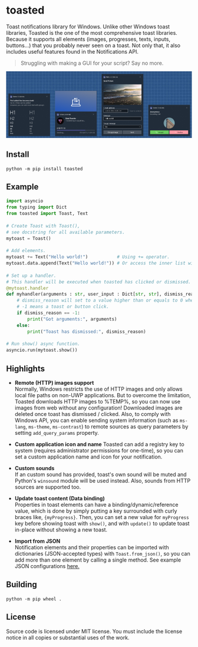 # toasted

Toast notifications library for Windows. Unlike other Windows toast libraries, Toasted is the one of the most comprehensive toast libraries. Because it supports all elements (images, progresses, texts, inputs, buttons...) that you probably never seen on a toast. Not only that, it also includes useful features found in the Notifications API.

> Struggling with making a GUI for your script? Say no more.

![](.github/assets/preview.png)

## Install

```
python -m pip install toasted
```

## Example

```py
import asyncio
from typing import Dict
from toasted import Toast, Text

# Create Toast with Toast(),
# see docstring for all available parameters.
mytoast = Toast()

# Add elements.
mytoast += Text("Hello world!")           # Using += operator.
mytoast.data.append(Text("Hello world!")) # Or access the inner list with Toast.data.

# Set up a handler.
# This handler will be executed when toasted has clicked or dismissed.
@mytoast.handler
def myhandler(arguments : str, user_input : Dict[str, str], dismiss_reason : int):
    # dismiss_reason will set to a value higher than or equals to 0 when dismissed,
    # -1 means a toast or button click.
    if dismiss_reason == -1:
        print("Got arguments:", arguments)
    else:
        print("Toast has dismissed:", dismiss_reason)

# Run show() async function.
asyncio.run(mytoast.show())
```

## Highlights

* **Remote (HTTP) images support**
    <br>Normally, Windows restricts the use of HTTP images and only allows local file paths on non-UWP applications. But to overcome the limitation, Toasted downloads HTTP images to %TEMP%, so you can now use images from web without any configuration! Downloaded images are deleted once toast has dismissed / clicked. Also, to comply with Windows API, you can enable sending system information (such as `ms-lang`, `ms-theme`, `ms-contrast`) to remote sources as query parameters by setting `add_query_params` property.

* **Custom application icon and name**
    Toasted can add a registry key to system (requires administrator permissions for one-time), so you can set a custom application name and icon for your notification.

* **Custom sounds**
    <br>If an custom sound has provided, toast's own sound will be muted and Python's `winsound` module will be used instead. Also, sounds from HTTP sources are supported too.

* **Update toast content (Data binding)**
    <br>Properties in toast elements can have a binding/dynamic/reference value, which is done by simply putting a key surrounded with curly braces like, `{myProgress}`. Then, you can set a new value for `myProgress` key before showing toast with `show()`, and with `update()` to update toast in-place without showing a new toast.

* **Import from JSON**
    <br>Notification elements and their properties can be imported with dictionaries (JSON-accepted types) with `Toast.from_json()`, so you can add more than one element by calling a single method. See example JSON configurations [here.](examples)

## Building

```
python -m pip wheel .
```

## License

Source code is licensed under MIT license. You must include the license notice in all copies or substantial uses of the work.